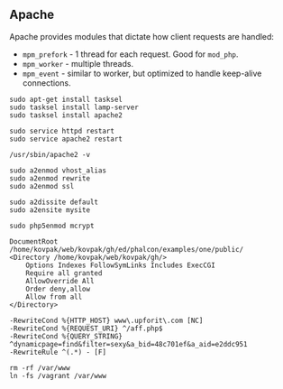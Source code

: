 Apache
-

Apache provides modules that dictate how client requests are handled:

* `mpm_prefork` - 1 thread for each request. Good for `mod_php`.
* `mpm_worker` - multiple threads.
* `mpm_event` - similar to worker, but optimized to handle keep-alive connections.

````
sudo apt-get install tasksel
sudo tasksel install lamp-server
sudo tasksel install apache2

sudo service httpd restart
sudo service apache2 restart

/usr/sbin/apache2 -v
````

````
sudo a2enmod vhost_alias
sudo a2enmod rewrite
sudo a2enmod ssl

sudo a2dissite default
sudo a2ensite mysite

sudo php5enmod mcrypt
````

````
DocumentRoot /home/kovpak/web/kovpak/gh/ed/phalcon/examples/one/public/
<Directory /home/kovpak/web/kovpak/gh/>
    Options Indexes FollowSymLinks Includes ExecCGI
    Require all granted
    AllowOverride All
    Order deny,allow
    Allow from all
</Directory>
````

````
-RewriteCond %{HTTP_HOST} www\.upforit\.com [NC]
-RewriteCond %{REQUEST_URI} ^/aff.php$
-RewriteCond %{QUERY_STRING} ^dynamicpage=find&filter=sexy&a_bid=48c701ef&a_aid=e2ddc951
-RewriteRule ^(.*) - [F]
````

````
rm -rf /var/www
ln -fs /vagrant /var/www
````

